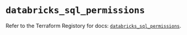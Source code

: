 # `databricks_sql_permissions`

Refer to the Terraform Registory for docs: [`databricks_sql_permissions`](https://registry.terraform.io/providers/databricks/databricks/1.14.3/docs/resources/sql_permissions).
